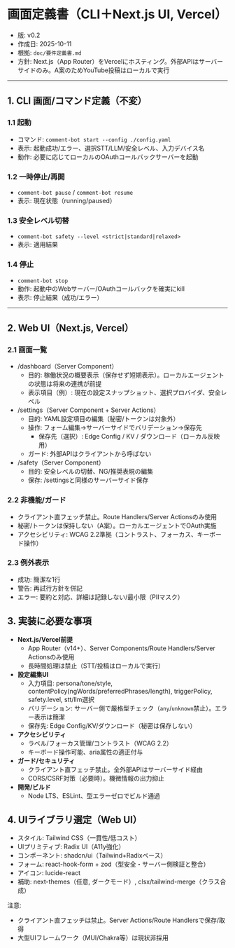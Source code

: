 # 画面定義書（CLI＋Next.js UI, Vercel）

- 版: v0.2
- 作成日: 2025-10-11
- 根拠: `doc/要件定義書.md`
- 方針: Next.js（App
  Router）をVercelにホスティング。外部APIはサーバーサイドのみ。A案のためYouTube投稿はローカルで実行

---

## 1. CLI 画面/コマンド定義（不変）

### 1.1 起動

- コマンド: `comment-bot start --config ./config.yaml`
- 表示: 起動成功/エラー、選択STT/LLM/安全レベル、入力デバイス名
- 動作: 必要に応じてローカルのOAuthコールバックサーバーを起動

### 1.2 一時停止/再開

- `comment-bot pause` / `comment-bot resume`
- 表示: 現在状態（running/paused）

### 1.3 安全レベル切替

- `comment-bot safety --level <strict|standard|relaxed>`
- 表示: 適用結果

### 1.4 停止

- `comment-bot stop`
- 動作: 起動中のWebサーバー/OAuthコールバックを確実にkill
- 表示: 停止結果（成功/エラー）

---

## 2. Web UI（Next.js, Vercel）

### 2.1 画面一覧

- /dashboard（Server Component）
  - 目的: 稼働状況の概要表示（保存せず短期表示）。ローカルエージェントの状態は将来の連携が前提
  - 表示項目（例）: 現在の設定スナップショット、選択プロバイダ、安全レベル
- /settings（Server Component + Server Actions）
  - 目的: YAML設定項目の編集（秘密/トークンは対象外）
  - 操作: フォーム編集→サーバーサイドでバリデーション→保存先
    - 保存先（選択）: Edge Config / KV / ダウンロード（ローカル反映用）
  - ガード: 外部APIはクライアントから呼ばない
- /safety（Server Component）
  - 目的: 安全レベルの切替、NG/推奨表現の編集
  - 保存: /settingsと同様のサーバーサイド保存

### 2.2 非機能/ガード

- クライアント直フェッチ禁止。Route Handlers/Server Actionsのみ使用
- 秘密/トークンは保持しない（A案）。ローカルエージェントでOAuth実施
- アクセシビリティ: WCAG 2.2準拠（コントラスト、フォーカス、キーボード操作）

### 2.3 例外表示

- 成功: 簡潔な1行
- 警告: 再試行方針を併記
- エラー: 要約と対応、詳細は記録しない/最小限（PIIマスク）

## 3. 実装に必要な事項

- **Next.js/Vercel前提**
  - App Router（v14+）、Server Components/Route Handlers/Server Actionsのみ使用
  - 長時間処理は禁止（STT/投稿はローカルで実行）
- **設定編集UI**
  - 入力項目: persona/tone/style, contentPolicy(ngWords/preferredPhrases/length), triggerPolicy,
    safety.level, stt/llm選択
  - バリデーション: サーバー側で厳格型チェック（`any`/`unknown`禁止）。エラー表示は簡潔
  - 保存先: Edge Config/KV/ダウンロード（秘密は保存しない）
- **アクセシビリティ**
  - ラベル/フォーカス管理/コントラスト（WCAG 2.2）
  - キーボード操作可能、aria属性の適正付与
- **ガード/セキュリティ**
  - クライアント直フェッチ禁止。全外部APIはサーバーサイド経由
  - CORS/CSRF対策（必要時）。機微情報の出力抑止
- **開発/ビルド**
  - Node LTS、ESLint、型エラーゼロでビルド通過

## 4. UIライブラリ選定（Web UI）

- スタイル: Tailwind CSS（一貫性/低コスト）
- UIプリミティブ: Radix UI（A11y強化）
- コンポーネント: shadcn/ui（Tailwind+Radixベース）
- フォーム: react-hook-form + zod（型安全・サーバー側検証と整合）
- アイコン: lucide-react
- 補助: next-themes（任意, ダークモード）, clsx/tailwind-merge（クラス合成）

注意:

- クライアント直フェッチは禁止。Server Actions/Route Handlersで保存/取得
- 大型UIフレームワーク（MUI/Chakra等）は現状非採用

